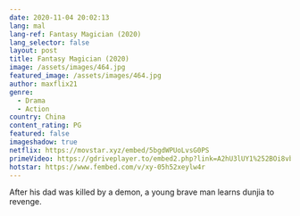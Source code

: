 ```yaml
---
date: 2020-11-04 20:02:13
lang: mal
lang-ref: Fantasy Magician (2020)
lang_selector: false
layout: post
title: Fantasy Magician (2020)
image: /assets/images/464.jpg
featured_image: /assets/images/464.jpg
author: maxflix21
genre:
  - Drama
  - Action
country: China
content_rating: PG
featured: false
imageshadow: true
netflix: https://movstar.xyz/embed/5bgdWPUoLvsG0PS
primeVideo: https://gdriveplayer.to/embed2.php?link=A2hU3lUY1%252BOi8vbo4PjAnQ4RoUOeSbi%252Fb2stYzlXbiVqW16XAr7%252BN3kROXi6wYiywyogPSBmRT1LqLGRabUFEczY1DhmL%252Fh7T7wRRS71ZIA%252FpxGaE84NHZeb9vFU48MquomRilHS%252B%252FvnGfrdmJECNKWUV9YuWzRjpcOz78QwnXGIJA8YH1JYTk8jHXEnWauOnfVfa9oASXnJwCR3GNJWdPqOcbYoDfPNoG5mzAjU%252FTrq%252BOdwzMwjno6F491rzVWN3p%252B4Yj0PU99XhCb8Tgli96
hotstar: https://www.fembed.com/v/xy-05h52xeylw4r
---
```

After his dad was killed by a demon, a young brave man learns dunjia to revenge.